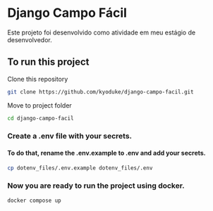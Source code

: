 # Django Campo Fácil

Este projeto foi desenvolvido como atividade em meu estágio de desenvolvedor. 

## To run this project


Clone this repository
```sh
git clone https://github.com/kyoduke/django-campo-facil.git
```


Move to project folder
```sh
cd django-campo-facil
```

### Create a .env file with your secrets.
#### To do that, rename the .env.example to .env and add your secrets.
```sh
cp dotenv_files/.env.example dotenv_files/.env
```


### Now you are ready to run the project using docker.
```sh
docker compose up
```
